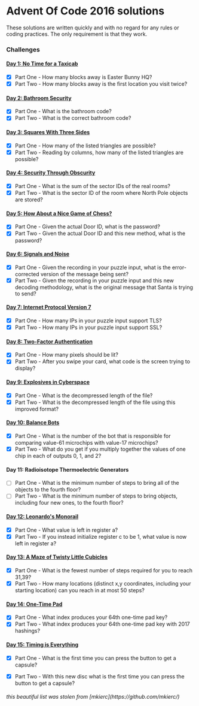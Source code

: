 # Advent Of Code 2016 solutions
These solutions are written quickly and with no regard for any rules or coding practices.
The only requirement is that they work.

### Challenges
#### [Day 1: No Time for a Taxicab](src/day1.py)
- [x] Part One - How many blocks away is Easter Bunny HQ?
- [x] Part Two - How many blocks away is the first location you visit twice?

#### [Day 2: Bathroom Security](src/day2.py)
- [x] Part One - What is the bathroom code?
- [x] Part Two - What is the correct bathroom code?

#### [Day 3: Squares With Three Sides](src/day3.py)
- [x] Part One - How many of the listed triangles are possible?
- [x] Part Two - Reading by columns, how many of the listed triangles are possible?

#### [Day 4: Security Through Obscurity](src/day4.py)
- [x] Part One - What is the sum of the sector IDs of the real rooms?
- [x] Part Two - What is the sector ID of the room where North Pole objects are stored?

#### [Day 5: How About a Nice Game of Chess?](src/day5.py)
- [x] Part One - Given the actual Door ID, what is the password?
- [x] Part Two - Given the actual Door ID and this new method, what is the password?

#### [Day 6: Signals and Noise](src/day6.py)
- [x] Part One - Given the recording in your puzzle input, what is the error-corrected version of the message being sent?
- [x] Part Two - Given the recording in your puzzle input and this new decoding methodology, what is the original message that Santa is trying to send?

#### [Day 7: Internet Protocol Version 7](src/day7.py)
- [x] Part One - How many IPs in your puzzle input support TLS?
- [x] Part Two - How many IPs in your puzzle input support SSL?

#### [Day 8: Two-Factor Authentication](src/day8.py)
- [x] Part One - How many pixels should be lit?
- [x] Part Two - After you swipe your card, what code is the screen trying to display?

#### [Day 9: Explosives in Cyberspace](src/day9.py)
- [x] Part One - What is the decompressed length of the file?
- [x] Part Two - What is the decompressed length of the file using this improved format?

#### [Day 10: Balance Bots](src/day10.py)
- [x] Part One - What is the number of the bot that is responsible for comparing value-61 microchips with value-17 microchips?
- [x] Part Two - What do you get if you multiply together the values of one chip in each of outputs 0, 1, and 2?

#### Day 11: Radioisotope Thermoelectric Generators
- [ ] Part One - What is the minimum number of steps to bring all of the objects to the fourth floor?
- [ ] Part Two - What is the minimum number of steps to bring objects, including four new ones, to the fourth floor?

#### [Day 12: Leonardo's Monorail](src/day12.py)
- [x] Part One - What value is left in register a?
- [x] Part Two - If you instead initialize register c to be 1, what value is now left in register a?

#### [Day 13: A Maze of Twisty Little Cubicles](src/day13.py)
- [x] Part One - What is the fewest number of steps required for you to reach 31,39?
- [x] Part Two - How many locations (distinct x,y coordinates, including your starting location) can you reach in at most 50 steps?

#### [Day 14: One-Time Pad](src/day14.py)
- [x] Part One - What index produces your 64th one-time pad key?
- [x] Part Two - What index produces your 64th one-time pad key with 2017 hashings?

#### [Day 15: Timing is Everything](src/day15.py)
- [x] Part One - What is the first time you can press the button to get a capsule?
- [x] Part Two - With this new disc what is the first time you can press the button to get a capsule?


<h6>this beautiful list was stolen from [mkierc](https://github.com/mkierc/)</h6>
